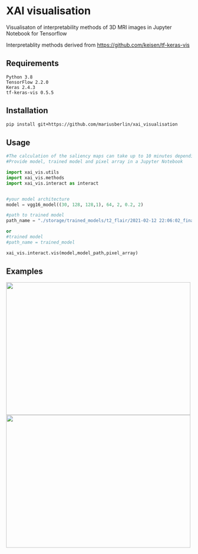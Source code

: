 

# XAI visualisation

Visualisaton of interpretability methods of 3D MRI images in Jupyter Notebook for Tensorflow

Interpretablity methods derived from https://github.com/keisen/tf-keras-vis

## Requirements

```
Python 3.8
TensorFlow 2.2.0
Keras 2.4.3
tf-keras-vis 0.5.5
```

## Installation


```bash
pip install git+https://github.com/mariusberlin/xai_visualisation
```

## Usage

```python
#The calculation of the saliency maps can take up to 10 minutes depending on your GPU.
#Provide model, trained model and pixel array in a Jupyter Notebook

import xai_vis.utils
import xai_vis.methods
import xai_vis.interact as interact


#your model architecture
model = vgg16_model((30, 128, 128,1), 64, 2, 0.2, 2)

#path to trained model
path_name = "./storage/trained_models/t2_flair/2021-02-12 22:06:02_final_augm0.7_dim_(30, 128, 128)_lr_decay_plateau_npz_axt2flair_vgg16_final_adam_reg_0_dropout_0.4_lr_0001_val_loss.hdf5"

or
#trained model
#path_name = trained_model

xai_vis.interact.vis(model,model_path,pixel_array)


```

## Examples

<img src="https://user-images.githubusercontent.com/51263484/112940011-cbe05f80-912c-11eb-97bd-7e776e645b65.png" width="500" height="360"> 
<img src="https://user-images.githubusercontent.com/51263484/112939970-b4a17200-912c-11eb-9c5b-ac51e0dfef12.png" width="500" height="360"> 















